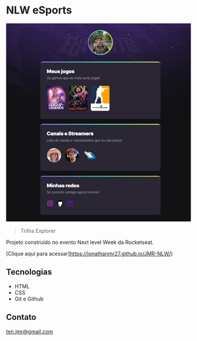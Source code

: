 # NLW eSports

![preview](./github/preview.png)

> Trilha Explorer

Projeto construído no evento Next level Week da Rocketseat.

[Clique aqui para acessar]https://jonathanmr27.github.io/JMR-NLW/)

## Tecnologias 

- HTML
- CSS
- Git e Github

## Contato

ten.jmr@gmail.com